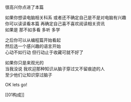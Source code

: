 很高兴你点进了本篇  

如果你想读电脑相关科系 或者还不确定自己是不是对电脑有兴趣  
你可以读读看本篇 再确定自己喜不喜欢阅读相关资讯  
如果是 那不如多看 多听 多学  

之后你可以从编程篇开始看起  
然后选一个感兴趣的语言开始  
心动不如行动 但行动止于收藏可就不好了  

如果你只是来观光的  
当我没说 我欢迎那种知识从脑子穿过又不留痕迹的人  
至少他们让知识穿过脑子  

OK lets go!  

[[01构成]]